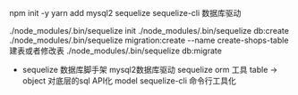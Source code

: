 npm init -y
yarn add mysql2 sequelize sequelize-cli   数据库驱动

./node_modules/.bin/sequelize  init 
./node_modules/.bin/sequelize db:create
./node_modules/.bin/sequelize migration:create --name create-shops-table  建表或者修改表
./node_modules/.bin/sequelize db:migrate
 

- sequelize 数据库脚手架
  mysql2数据库驱动
  sequelize orm 工具 table -> object
  对底层的sql API化  model
  sequelize-cli 命令行工具化